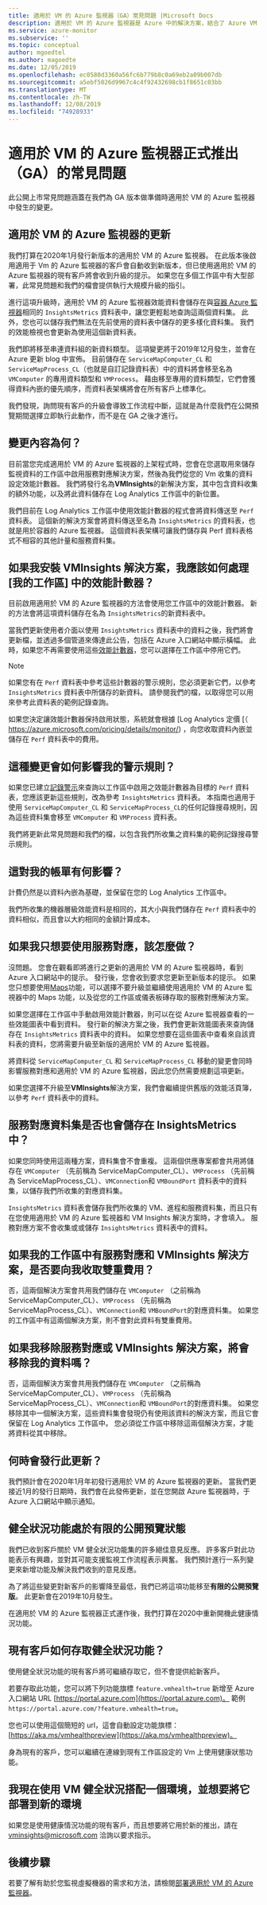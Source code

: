 ```yaml
---
title: 適用於 VM 的 Azure 監視器（GA）常見問題 |Microsoft Docs
description: 適用於 VM 的 Azure 監視器是 Azure 中的解決方案，結合了 Azure VM 作業系統的健康情況和效能監視，以及自動探索應用程式元件和其他資源的相依性，並對應它們之間的通訊。 本文會回答有關 GA 版本的常見問題。
ms.service: azure-monitor
ms.subservice: ''
ms.topic: conceptual
author: mgoedtel
ms.author: magoedte
ms.date: 12/05/2019
ms.openlocfilehash: ec0580d3360a56fc6b779b8c0a69eb2a09b007db
ms.sourcegitcommit: a5ebf5026d9967c4c4f92432698cb1f8651c03bb
ms.translationtype: MT
ms.contentlocale: zh-TW
ms.lasthandoff: 12/08/2019
ms.locfileid: "74928933"
---
```

# <a name="azure-monitor-for-vms-generally-available-ga-frequently-asked-questions"></a>適用於 VM 的 Azure 監視器正式推出（GA）的常見問題

此公開上市常見問題涵蓋在我們為 GA 版本做準備時適用於 VM 的 Azure 監視器中發生的變更。 

## <a name="updates-for-azure-monitor-for-vms"></a>適用於 VM 的 Azure 監視器的更新

我們打算在2020年1月發行新版本的適用於 VM 的 Azure 監視器。 在此版本後啟用適用于 Vm 的 Azure 監視器的客戶會自動收到新版本，但已使用適用於 VM 的 Azure 監視器的現有客戶將會收到升級的提示。 如果您在多個工作區中有大型部署，此常見問題和我們的檔會提供執行大規模升級的指引。

進行這項升級時，適用於 VM 的 Azure 監視器效能資料會儲存在與[容器 Azure 監視器](container-insights-overview.md)相同的 `InsightsMetrics` 資料表中，讓您更輕鬆地查詢這兩個資料集。 此外，您也可以儲存我們無法在先前使用的資料表中儲存的更多樣化資料集。 我們的效能檢視也會更新為使用這個新資料表。

我們即將移至串連資料組的新資料類型。 這項變更將于2019年12月發生，並會在 Azure 更新 blog 中宣佈。 目前儲存在 `ServiceMapComputer_CL` 和 `ServiceMapProcess_CL`（也就是自訂記錄資料表）中的資料將會移至名為 `VMComputer` 的專用資料類型和 `VMProcess`。 藉由移至專用的資料類型，它們會獲得資料內嵌的優先順序，而資料表架構將會在所有客戶上標準化。

我們發現，詢問現有客戶的升級會導致工作流程中斷，這就是為什麼我們在公開預覽期間選擇立即執行此動作，而不是在 GA 之後才進行。

## <a name="what-is-changing"></a>變更內容為何？

目前當您完成適用於 VM 的 Azure 監視器的上架程式時，您會在您選取用來儲存監視資料的工作區中啟用服務對應解決方案，然後為我們從您的 Vm 收集的資料設定效能計數器。 我們將發行名為**VMInsights**的新解決方案，其中包含資料收集的額外功能，以及將此資料儲存在 Log Analytics 工作區中的新位置。

我們目前在 Log Analytics 工作區中使用效能計數器的程式會將資料傳送至 `Perf` 資料表。 這個新的解決方案會將資料傳送至名為 `InsightsMetrics` 的資料表，也就是用於容器的 Azure 監視器。 這個資料表架構可讓我們儲存與 Perf 資料表格式不相容的其他計量和服務資料集。

## <a name="what-should-i-do-about-the-performance-counters-in-my-workspace-if-i-install-the-vminsights-solution"></a>如果我安裝 VMInsights 解決方案，我應該如何處理 [我的工作區] 中的效能計數器？

目前啟用適用於 VM 的 Azure 監視器的方法會使用您工作區中的效能計數器。 新的方法會將這項資料儲存在名為 `InsightsMetrics`的新資料表中。

當我們更新使用者介面以使用 `InsightsMetrics` 資料表中的資料之後，我們將會更新檔，並透過多個管道來傳達此公告，包括在 Azure 入口網站中顯示橫幅。 此時，如果您不再需要使用這些[效能計數器](vminsights-enable-overview.md#performance-counters-enabled)，您可以選擇在工作區中停用它們。 

>[!NOTE]
>如果您有在 `Perf` 資料表中參考這些計數器的警示規則，您必須更新它們，以參考 `InsightsMetrics` 資料表中所儲存的新資料。 請參閱我們的檔，以取得您可以用來參考此資料表的範例記錄查詢。
>

如果您決定讓效能計數器保持啟用狀態，系統就會根據 [Log Analytics 定價 [（ https://azure.microsoft.com/pricing/details/monitor/) ，向您收取資料內嵌並儲存在 `Perf` 資料表中的費用。

## <a name="how-will-this-change-affect-my-alert-rules"></a>這種變更會如何影響我的警示規則？

如果您已建立[記錄警示](../platform/alerts-unified-log.md)來查詢以工作區中啟用之效能計數器為目標的 `Perf` 資料表，您應該更新這些規則，改為參考 `InsightsMetrics` 資料表。 本指南也適用于使用 `ServiceMapComputer_CL` 和 `ServiceMapProcess_CL`的任何記錄搜尋規則，因為這些資料集會移至 `VMComputer` 和 `VMProcess` 資料表。

我們將更新此常見問題和我們的檔，以包含我們所收集之資料集的範例記錄搜尋警示規則。

## <a name="how-will-this-affect-my-bill"></a>這對我的帳單有何影響？

計費仍然是以資料內嵌為基礎，並保留在您的 Log Analytics 工作區中。

我們所收集的機器層級效能資料是相同的，其大小與我們儲存在 `Perf` 資料表中的資料相似，而且會以大約相同的金額計算成本。

## <a name="what-if-i-only-want-to-use-service-map"></a>如果我只想要使用服務對應，該怎麼做？

沒問題。 您會在觀看即將進行之更新的適用於 VM 的 Azure 監視器時，看到 Azure 入口網站中的提示。 發行後，您會收到要求您更新至新版本的提示。 如果您只想要使用[Maps](vminsights-maps.md)功能，可以選擇不要升級並繼續使用適用於 VM 的 Azure 監視器中的 Maps 功能，以及從您的工作區或儀表板磚存取的服務對應解決方案。

如果您選擇在工作區中手動啟用效能計數器，則可以在從 Azure 監視器查看的一些效能圖表中看到資料。 發行新的解決方案之後，我們會更新效能圖表來查詢儲存在 `InsightsMetrics` 資料表中的資料。 如果您想要在這些圖表中查看來自該資料表的資料，您將需要升級至新版的適用於 VM 的 Azure 監視器。

將資料從 `ServiceMapComputer_CL` 和 `ServiceMapProcess_CL` 移動的變更會同時影響服務對應和適用於 VM 的 Azure 監視器，因此您仍然需要規劃這項更新。

如果您選擇不升級至**VMInsights**解決方案，我們會繼續提供舊版的效能活頁簿，以參考 `Perf` 資料表中的資料。  

## <a name="will-the-service-map-data-sets-also-be-stored-in-insightsmetrics"></a>服務對應資料集是否也會儲存在 InsightsMetrics 中？

如果您同時使用這兩種方案，資料集會不會重複。 這兩個供應專案都會共用將儲存在 `VMComputer` （先前稱為 ServiceMapComputer_CL）、`VMProcess` （先前稱為 ServiceMapProcess_CL）、`VMConnection`和 `VMBoundPort` 資料表中的資料集，以儲存我們所收集的對應資料集。  

`InsightsMetrics` 資料表會儲存我們所收集的 VM、進程和服務資料集，而且只有在您使用適用於 VM 的 Azure 監視器和 VM Insights 解決方案時，才會填入。 服務對應方案不會收集或或儲存 `InsightsMetrics` 資料表中的資料。

## <a name="will-i-be-double-charged-if-i-have-the-service-map-and-vminsights-solutions-in-my-workspace"></a>如果我的工作區中有服務對應和 VMInsights 解決方案，是否要向我收取雙重費用？

否，這兩個解決方案會共用我們儲存在 `VMComputer` （之前稱為 ServiceMapComputer_CL）、`VMProcess` （先前稱為 ServiceMapProcess_CL）、`VMConnection`和 `VMBoundPort`的對應資料集。 如果您的工作區中有這兩個解決方案，則不會對此資料有雙重費用。

## <a name="if-i-remove-either-the-service-map-or-vminsights-solution-will-it-remove-my-data"></a>如果我移除服務對應或 VMInsights 解決方案，將會移除我的資料嗎？

否，這兩個解決方案會共用我們儲存在 `VMComputer` （之前稱為 ServiceMapComputer_CL）、`VMProcess` （先前稱為 ServiceMapProcess_CL）、`VMConnection`和 `VMBoundPort`的對應資料集。 如果您移除其中一個解決方案，這些資料集會發現仍有使用該資料的解決方案，而且它會保留在 Log Analytics 工作區中。 您必須從工作區中移除這兩個解決方案，才能將資料從其中移除。

## <a name="when-will-this-update-be-released"></a>何時會發行此更新？

我們預計會在2020年1月年初發行適用於 VM 的 Azure 監視器的更新。 當我們更接近1月的發行日期時，我們會在此發佈更新，並在您開啟 Azure 監視器時，于 Azure 入口網站中顯示通知。

## <a name="health-feature-is-in-limited-public-preview"></a>健全狀況功能處於有限的公開預覽狀態

我們已收到客戶關於 VM 健全狀況功能集的許多絕佳意見反應。 許多客戶對此功能表示有興趣，並對其可能支援監視工作流程表示興奮。 我們預計進行一系列變更來新增功能及解決我們收到的意見反應。 

為了將這些變更對新客戶的影響降至最低，我們已將這項功能移至**有限的公開預覽版**。 此更新會在2019年10月發生。

在適用於 VM 的 Azure 監視器正式運作後，我們打算在2020中重新開機此健康情況功能。

## <a name="how-do-existing-customers-access-the-health-feature"></a>現有客戶如何存取健全狀況功能？

使用健全狀況功能的現有客戶將可繼續存取它，但不會提供給新客戶。  

若要存取此功能，您可以將下列功能旗標 `feature.vmhealth=true` 新增至 Azure 入口網站 URL [https://portal.azure.com](https://portal.azure.com)。 範例 `https://portal.azure.com/?feature.vmhealth=true`。

您也可以使用這個簡短的 url，這會自動設定功能旗標： [https://aka.ms/vmhealthpreview](https://aka.ms/vmhealthpreview)。

身為現有的客戶，您可以繼續在連線到現有工作區設定的 Vm 上使用健康狀態功能。  

## <a name="i-use-vm-health-now-with-one-environment-and-would-like-to-deploy-it-to-a-new-one"></a>我現在使用 VM 健全狀況搭配一個環境，並想要將它部署到新的環境

如果您是使用健康情況功能的現有客戶，而且想要將它用於新的推出，請在 vminsights@microsoft.com 洽詢以要求指示。

## <a name="next-steps"></a>後續步驟

若要了解有助於您監視虛擬機器的需求和方法，請檢閱[部署適用於 VM 的 Azure 監視器](vminsights-enable-overview.md)。
